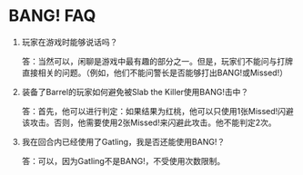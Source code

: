 # BANG! FAQ

1. 玩家在游戏时能够说话吗？

    答：当然可以，闲聊是游戏中最有趣的部分之一。但是，玩家们不能问与打牌直接相关的问题。（例如，他们不能问警长是否能够打出BANG!或Missed!）

1. 装备了Barrel的玩家如何避免被Slab the Killer使用BANG!击中？

    答：首先，他可以进行判定：如果结果为红桃，他可以只使用1张Missed!闪避该攻击。否则，他需要使用2张Missed!来闪避此攻击。他不能判定2次。

1. 我在回合内已经使用了Gatling，我是否还能使用BANG!？
    
    答：可以，因为Gatling不是BANG!，不受使用次数限制。
